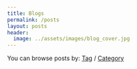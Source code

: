 ```yaml
---
title: Blogs
permalink: /posts
layout: posts
header:
  image: ../assets/images/blog_cover.jpg
---
```

You can browse posts by: [Tag](tags) / [Category](categories)
